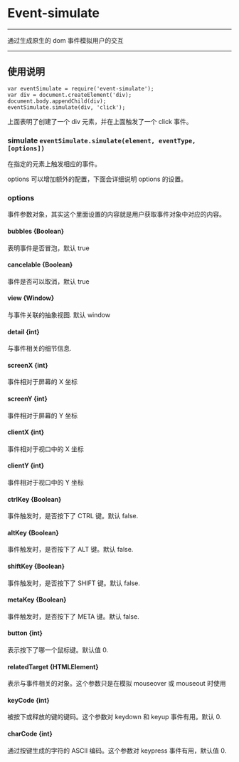 # Event-simulate

---

通过生成原生的 dom 事件模拟用户的交互

---

## 使用说明

```
var eventSimulate = require('event-simulate');
var div = document.createElement('div);
document.body.appendChild(div);
eventSimulate.simulate(div, 'click');
```
上面表明了创建了一个 div 元素，并在上面触发了一个 click 事件。


### simulate  `eventSimulate.simulate(element, eventType, [options])`

在指定的元素上触发相应的事件。

options 可以增加额外的配置，下面会详细说明 options 的设置。


### options 
事件参数对象，其实这个里面设置的内容就是用户获取事件对象中对应的内容。
#### bubbles {Boolean}
表明事件是否冒泡，默认 true
#### cancelable {Boolean}
事件是否可以取消，默认 true
#### view {Window}
与事件关联的抽象视图. 默认 window
#### detail {int}
与事件相关的细节信息.
#### screenX {int}
事件相对于屏幕的 X 坐标
#### screenY {int}
事件相对于屏幕的 Y 坐标
#### clientX {int}
事件相对于视口中的 X 坐标
#### clientY {int}
事件相对于视口中的 Y 坐标
#### ctrlKey {Boolean}
事件触发时，是否按下了 CTRL 键。默认 false.
#### altKey {Boolean}
事件触发时，是否按下了 ALT 键。默认 false.
#### shiftKey {Boolean}
事件触发时，是否按下了 SHIFT 键。默认 false.
#### metaKey {Boolean}
事件触发时，是否按下了 META 键。默认 false.
#### button {int}
表示按下了哪一个鼠标键。默认值 0.
#### relatedTarget {HTMLElement}
表示与事件相关的对象。这个参数只是在模拟 mouseover 或 mouseout 时使用
#### keyCode {int}
被按下或释放的键的键码。这个参数对 keydown 和 keyup 事件有用。默认 0.
#### charCode {int}
通过按键生成的字符的 ASCII 编码。这个参数对 keypress 事件有用，默认值 0.
